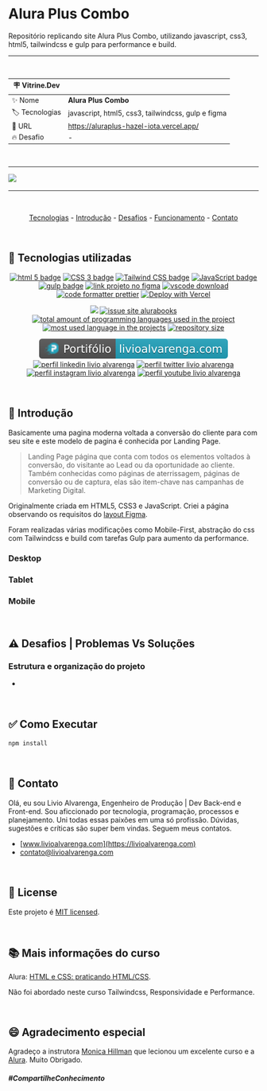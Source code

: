 # Alura Plus Combo

Repositório replicando site Alura Plus Combo, utilizando javascript, css3, html5, tailwindcss e gulp para performance e build.

<hr>

&nbsp;

| :placard: Vitrine.Dev |                                                    |
| --------------------- | -------------------------------------------------- |
| :sparkles: Nome       | **Alura Plus Combo**                               |
| :label: Tecnologias   | javascript, html5, css3, tailwindcss, gulp e figma |
| :rocket: URL          | https://aluraplus-hazel-iota.vercel.app/           |
| :fire: Desafio        | -                                                  |

&nbsp;

<hr>

![](https://github.com/LivioAlvarenga/SiteAluraPlus/blob/master/files/AluraPlusDesktop.gif?raw=true?raw=true#vitrinedev)

<hr>

&nbsp;

<p align="center">
  <a href="#-tecnologias-utilizadas">Tecnologias</a> -
  <a href="#-introducao">Introdução</a> -
  <a href="#-desafios">Desafios</a> -
  <a href="#-execucao">Funcionamento</a> -
  <a href="#-contato">Contato</a>
</p>

&nbsp;

<a id="-tecnologias-utilizadas"></a>

## :floppy_disk: Tecnologias utilizadas

<p align="center">
  <a href= "https://html5.org/"><img alt="html 5 badge" src="https://img.shields.io/static/v1?logoWidth=15&logoColor=E34F26&logo=HTML5&label=Markup Language&message=HTML5&color=E34F26"></a>
  <a href= "https://developer.mozilla.org/pt-BR/docs/Web/CSS"><img alt="CSS 3 badge" src="https://img.shields.io/static/v1?logoWidth=15&logoColor=1572B6&logo=CSS3&label=Style&message=CSS3&color=1572B6"></a>
  <a href= "https://tailwindcss.com/"><img alt="Tailwind CSS badge" src="https://img.shields.io/static/v1?logoWidth=15&logoColor=06b6d4&logo=Tailwind CSS&label=Style&message=Tailwind CSS&color=06b6d4"></a>
  <a href= "https://www.javascript.com/"><img alt="JavaScript badge" src="https://img.shields.io/static/v1?logoWidth=15&logoColor=F7DF1E&logo=JavaScript&label=Language&message=JavaScript&color=F7DF1E"></a>
  <a href= "https://gulpjs.com/"><img alt="gulp badge" src="https://img.shields.io/static/v1?logoWidth=15&logoColor=cf4647&logo=gulp&label=Performance e Automatização&message=Gulp&color=cf4647"></a>
  <a href= "https://www.figma.com/file/xe1qtkCBkIryoVwnCEbpoD/Alura-Plus---Layout-(Copy)?node-id=0%3A1"><img alt="link projeto no figma" src="https://img.shields.io/static/v1?logoWidth=15&logoColor=F24E1E&logo=Figma&label=Designer&message=Figma&color=F24E1E"></a>
  <a href= "https://code.visualstudio.com/download"><img alt="vscode download" src="https://img.shields.io/static/v1?logoWidth=15&logoColor=007ACC&logo=Visual Studio Code&label=IDE&message=Visual Studio Code&color=007ACC"></a>
  <a href= "https://github.com/prettier/prettier"><img alt="code formatter prettier" src="https://img.shields.io/static/v1?logoWidth=15&logoColor=F7B93E&logo=Prettier&label=Code Formatter&message=Prettier&color=F7B93E"></a>
  <a href="https://aluraplus-hazel-iota.vercel.app/"><img src="https://vercel.com/button" alt="Deploy with Vercel"/></a>
</p>

<p align="center">
  <a href="#license"><img src="https://img.shields.io/github/license/LivioAlvarenga/SiteAluraPlus?color=ff0000"></a>
  <a href="https://github.com/LivioAlvarenga/SiteAluraPlus/issues"><img src="https://img.shields.io/github/issues/LivioAlvarenga/SiteAluraPlus" alt="issue site alurabooks" /></a>
  <a href="https://github.com/LivioAlvarenga/SiteAluraPlus"><img src="https://img.shields.io/github/languages/count/LivioAlvarenga/SiteAluraPlus" alt="total amount of programming languages used in the project" /></a>
  <a href="https://github.com/LivioAlvarenga/SiteAluraPlus"><img src="https://img.shields.io/github/languages/top/LivioAlvarenga/SiteAluraPlus" alt="most used language in the projects" /></a>
  <a href="https://github.com/LivioAlvarenga/SiteAluraPlus"><img src="https://img.shields.io/github/repo-size/LivioAlvarenga/SiteAluraPlus" alt="repository size" /></a>
<p>
<p align="center">
  <a href= "https://www.livioalvarenga.com/"><img alt="portifólio livio alvarenga" src="https://raw.githubusercontent.com/LivioAlvarenga/SiteAluraPlus/cefcc23c0426f506d0163daffa64f68e1792a687/files/badgePortifolioLivio.svg"></a>
  <a href= "https://www.linkedin.com/in/livio-alvarenga-planejamento-mrp-engenheiro-produ%C3%A7%C3%A3o-materiais-vba-powerbi/"><img alt="perfil linkedin livio alvarenga" src="https://img.shields.io/static/v1?logoWidth=15&logoColor=0A66C2&logo=LinkedIn&label=LinkedIn&message=Livio Alvarenga&color=0A66C2"></a>
  <a href= "https://twitter.com/AlvarengaLivio"><img alt="perfil twitter livio alvarenga" src="https://img.shields.io/static/v1?logoWidth=15&logoColor=1DA1F2&logo=Twitter&label=Twitter&message=@AlvarengaLivio&color=1DA1F2"></a>
  <a href= "https://www.instagram.com/livio_alvarenga/"><img alt="perfil instagram livio alvarenga" src="https://img.shields.io/static/v1?logoWidth=15&logoColor=E4405F&logo=Instagram&label=Instagram&message=@livio_alvarenga&color=E4405F"></a>
  <a href= "https://www.youtube.com/channel/UCrZgsh8IWyyNrRZ7cjrPbcg"><img alt="perfil youtube livio alvarenga" src="https://img.shields.io/static/v1?logoWidth=15&logoColor=FF0000&logo=YouTube&label=Youtube&message=Livio Alvarenga&color=FF0000"></a>
  
</p>

&nbsp;

<a id="-introducao"></a>

## :bookmark_tabs: Introdução

Basicamente uma pagina moderna voltada a conversão do cliente para com seu site e este modelo de pagina é conhecida por Landing Page.

> Landing Page página que conta com todos os elementos voltados à conversão, do visitante ao Lead ou da oportunidade ao cliente. Também conhecidas como páginas de aterrissagem, páginas de conversão ou de captura, elas são item-chave nas campanhas de Marketing Digital.

Originalmente criada em HTML5, CSS3 e JavaScript. Criei a página observando os requisitos do [layout Figma](<https://www.figma.com/file/xe1qtkCBkIryoVwnCEbpoD/Alura-Plus---Layout-(Copy)?node-id=0%3A1>).

Foram realizadas várias modificações como Mobile-First, abstração do css com Tailwindcss e build com tarefas Gulp para aumento da performance.

### Desktop

### Tablet

### Mobile

&nbsp;

<a id="-desafios"></a>

## :warning: Desafios | Problemas Vs Soluções

### Estrutura e organização do projeto

-

&nbsp;

<a id="-funcionamento"></a>

## :white_check_mark: Como Executar

```bash
npm install
```

&nbsp;

<a id="-contato"></a>

## :email: Contato

Olá, eu sou Livio Alvarenga, Engenheiro de Produção | Dev Back-end e Front-end. Sou aficcionado por tecnologia, programação, processos e planejamento. Uni todas essas paixões em uma só profissão. Dúvidas, sugestões e críticas são super bem vindas. Seguem meus contatos.

-   [www.livioalvarenga.com](https://livioalvarenga.com)
-   contato@livioalvarenga.com

&nbsp;

## :no_entry_sign: License

Este projeto é [MIT licensed](./LICENSE).

&nbsp;

## :books: Mais informações do curso

Alura: [HTML e CSS: praticando HTML/CSS](https://cursos.alura.com.br/course/html-css-praticando-html-css).

Não foi abordado neste curso Tailwindcss, Responsividade e Performance.

&nbsp;

## :smile: Agradecimento especial

Agradeço a instrutora [Monica Hillman](https://linktr.ee/monicahillman) que lecionou um excelente curso e a [Alura](https://www.alura.com.br/). Muito Obrigado.

##### _#CompartilheConhecimento_
